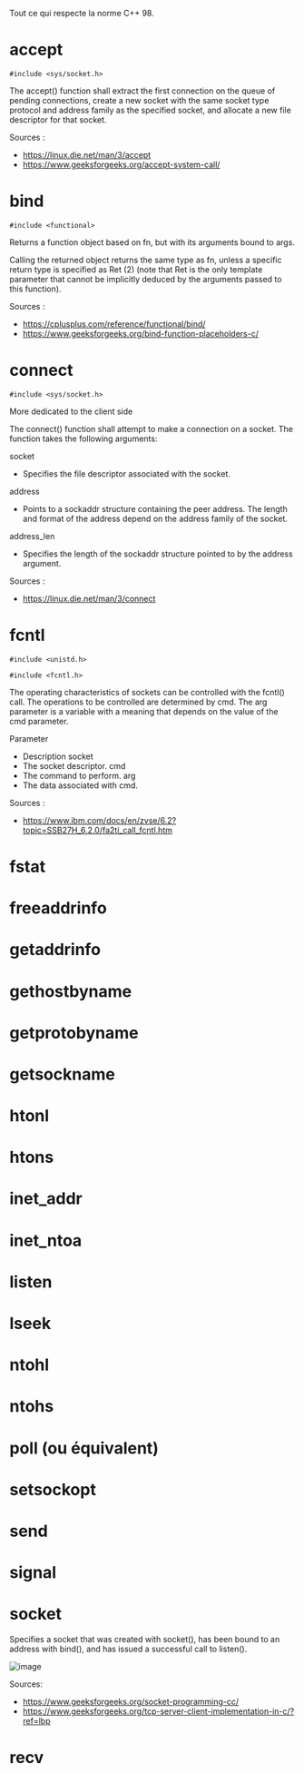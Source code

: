 Tout ce qui respecte la norme C++ 98.

# accept

```#include <sys/socket.h>```

The accept() function shall extract the first connection on the queue of pending connections, create a new socket with the same socket type protocol and address family as the specified socket, and allocate a new file descriptor for that socket. 

Sources :
  - https://linux.die.net/man/3/accept
  - https://www.geeksforgeeks.org/accept-system-call/

# bind

```#include <functional>```

Returns a function object based on fn, but with its arguments bound to args.

Calling the returned object returns the same type as fn, unless a specific return type is specified as Ret (2) (note that Ret is the only template parameter that cannot be implicitly deduced by the arguments passed to this function).

Sources :
  - https://cplusplus.com/reference/functional/bind/
  - https://www.geeksforgeeks.org/bind-function-placeholders-c/


# connect

```#include <sys/socket.h>```
  
More dedicated to the client side

The connect() function shall attempt to make a connection on a socket. The function takes the following arguments:

socket
  
  - Specifies the file descriptor associated with the socket. 
  
address
  
  - Points to a sockaddr structure containing the peer address. The length and format of the address depend on the address family of the socket. 
  
address_len
  
  - Specifies the length of the sockaddr structure pointed to by the address argument.
  
Sources : 
  - https://linux.die.net/man/3/connect

# fcntl

```
#include <unistd.h>

#include <fcntl.h>
```

The operating characteristics of sockets can be controlled with the fcntl() call. The operations to be controlled are determined by cmd. The arg parameter is a variable with a meaning that depends on the value of the cmd parameter.

Parameter
  - Description
socket
  - The socket descriptor.
cmd
  - The command to perform.
arg
  - The data associated with cmd. 

Sources :
  - https://www.ibm.com/docs/en/zvse/6.2?topic=SSB27H_6.2.0/fa2ti_call_fcntl.htm

# fstat

# freeaddrinfo

# getaddrinfo

# gethostbyname

# getprotobyname

# getsockname

# htonl

# htons

# inet_addr

# inet_ntoa

# listen

# lseek

# ntohl

# ntohs

# poll (ou équivalent)

# setsockopt

# send

# signal

# socket

Specifies a socket that was created with socket(), has been bound to an address with bind(), and has issued a successful call to listen(). 


![image](https://user-images.githubusercontent.com/83389924/228445722-a093b09a-b70a-4b08-be6e-116692a3ad75.png)

Sources: 

  - https://www.geeksforgeeks.org/socket-programming-cc/
  - https://www.geeksforgeeks.org/tcp-server-client-implementation-in-c/?ref=lbp


# recv

